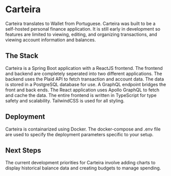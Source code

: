 # Carteira
Carteira translates to Wallet from Portuguese. Carteira was built to be a self-hosted personal finance application. 
It is still early in development so features are limited to viewing, editing, and organizing transactions, and viewing account information and balances.

## The Stack
Carteira is a Spring Boot application with a ReactJS frontend. The frontend and backend are completely seperated into two different applications.
The backend uses the Plaid API to fetch transaction and account data. The data is stored in a PostgreSQL database for use.
A GraphQL endpoint bridges the front and back ends. The React application uses Apollo GraphQL to fetch and cache the data.
The entire frontend is written in TypeScript for type safety and scalability. TailwindCSS is used for all styling.

## Deployment
Carteira is containarized using Docker. The docker-compose and .env file are used to specify the deployment parameters specific to your setup.

## Next Steps
The current development priorities for Carteira involve adding charts to display historical balance data and creating budgets to manage spending.
